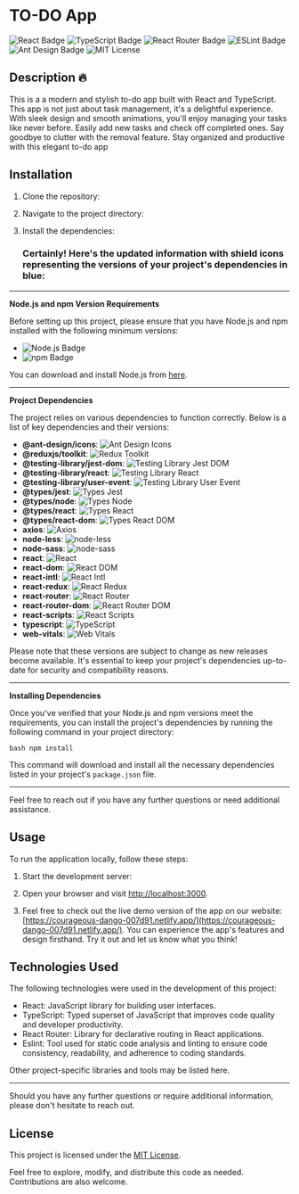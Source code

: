 # TO-DO App

![React Badge](https://img.shields.io/badge/React-18.2.0-61DAFB?logo=react&logoColor=white)
![TypeScript Badge](https://img.shields.io/badge/TypeScript-4.9.5-3178C6?logo=typescript&logoColor=white) 
![React Router Badge](https://img.shields.io/badge/React%20Router-6.9.0-CA4245?logo=react-router&logoColor=white) 
![ESLint Badge](https://img.shields.io/badge/Eslint-8.0.1-4B32C3?logo=eslint&logoColor=white) 
![Ant Design Badge](https://img.shields.io/badge/Ant%20Design%20Icons-5.0.1-0170FE?logo=ant-design&logoColor=white)
![MIT License](https://img.shields.io/badge/License-MIT-green)

## Description 🔥

This is a a modern and stylish to-do app built with React and TypeScript. This app is not just about task management, it's a delightful experience. With sleek design and smooth animations, you'll enjoy managing your tasks like never before. Easily add new tasks and check off completed ones. Say goodbye to clutter with the removal feature. Stay organized and productive with this elegant to-do app

## Installation

1. Clone the repository:


2. Navigate to the project directory:


3. Install the dependencies:
   ### Certainly! Here's the updated information with shield icons representing the versions of your project's dependencies in blue:

---

**Node.js and npm Version Requirements**

Before setting up this project, please ensure that you have Node.js and npm installed with the following minimum versions:

- ![Node.js Badge](https://img.shields.io/badge/Node.js-14.17.0%20or%20higher-blue)
- ![npm Badge](https://img.shields.io/badge/npm-7.24.0%20or%20higher-blue)

You can download and install Node.js from [here](https://nodejs.org/).

---

**Project Dependencies**

The project relies on various dependencies to function correctly. Below is a list of key dependencies and their versions:

- **@ant-design/icons**: ![Ant Design Icons](https://img.shields.io/badge/Ant%20Design%20Icons-5.0.1-blue)
- **@reduxjs/toolkit**: ![Redux Toolkit](https://img.shields.io/badge/Redux%20Toolkit-1.9.3-blue)
- **@testing-library/jest-dom**: ![Testing Library Jest DOM](https://img.shields.io/badge/Testing%20Library%20Jest%20DOM-5.16.5-blue)
- **@testing-library/react**: ![Testing Library React](https://img.shields.io/badge/Testing%20Library%20React-13.4.0-blue)
- **@testing-library/user-event**: ![Testing Library User Event](https://img.shields.io/badge/Testing%20Library%20User%20Event-14.4.3-blue)
- **@types/jest**: ![Types Jest](https://img.shields.io/badge/Types%20Jest-27.5.2-blue)
- **@types/node**: ![Types Node](https://img.shields.io/badge/Types%20Node-17.0.45-blue)
- **@types/react**: ![Types React](https://img.shields.io/badge/Types%20React-18.2.22-blue)
- **@types/react-dom**: ![Types React DOM](https://img.shields.io/badge/Types%20React%20DOM-18.2.7-blue)
- **axios**: ![Axios](https://img.shields.io/badge/Axios-1.3.4-blue)
- **node-less**: ![node-less](https://img.shields.io/badge/node-less-1.0.0-blue)
- **node-sass**: ![node-sass](https://img.shields.io/badge/node-sass-8.0.0-blue)
- **react**: ![React](https://img.shields.io/badge/React-18.2.0-blue)
- **react-dom**: ![React DOM](https://img.shields.io/badge/React%20DOM-18.2.0-blue)
- **react-intl**: ![React Intl](https://img.shields.io/badge/React%20Intl-6.3.2-blue)
- **react-redux**: ![React Redux](https://img.shields.io/badge/React%20Redux-8.0.5-blue)
- **react-router**: ![React Router](https://img.shields.io/badge/React%20Router-6.9.0-blue)
- **react-router-dom**: ![React Router DOM](https://img.shields.io/badge/React%20Router%20DOM-6.9.0-blue)
- **react-scripts**: ![React Scripts](https://img.shields.io/badge/React%20Scripts-5.0.1-blue)
- **typescript**: ![TypeScript](https://img.shields.io/badge/TypeScript-4.9.5-blue)
- **web-vitals**: ![Web Vitals](https://img.shields.io/badge/Web%20Vitals-2.1.4-blue)

Please note that these versions are subject to change as new releases become available. It's essential to keep your project's dependencies up-to-date for security and compatibility reasons.

---

**Installing Dependencies**

Once you've verified that your Node.js and npm versions meet the requirements, you can install the project's dependencies by running the following command in your project directory:

```bash npm install```

This command will download and install all the necessary dependencies listed in your project's `package.json` file.

---

Feel free to reach out if you have any further questions or need additional assistance.

## Usage

To run the application locally, follow these steps:

1. Start the development server:

2. Open your browser and visit [http://localhost:3000](http://localhost:3000).

3. Feel free to check out the live demo version of the app on our website: [https://courageous-dango-007d91.netlify.app/](https://courageous-dango-007d91.netlify.app/). You can experience the app's features and design firsthand. Try it out and let us know what you think!

## Technologies Used

The following technologies were used in the development of this project:

- React: JavaScript library for building user interfaces.
- TypeScript: Typed superset of JavaScript that improves code quality and developer productivity.
- React Router: Library for declarative routing in React applications.
- Eslint: Tool used for static code analysis and linting to ensure code consistency, readability, and adherence to coding standards.

Other project-specific libraries and tools may be listed here.

---

Should you have any further questions or require additional information, please don't hesitate to reach out.

## License

This project is licensed under the [MIT License](LICENSE).

Feel free to explore, modify, and distribute this code as needed. Contributions are also welcome.
